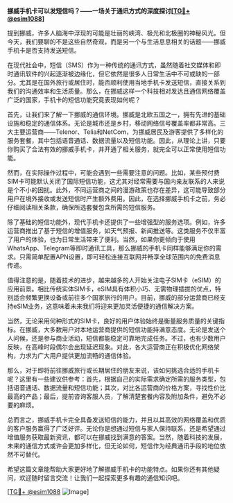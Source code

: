 **挪威手机卡可以发短信吗？——一场关于通讯方式的深度探讨[[TG💪+ @esim1088](https://t.me/s/esim1088)]**

提到挪威，许多人脑海中浮现的可能是壮丽的峡湾、极光和北极圈的神秘风光。但今天，我们要聊的不是这些自然奇观，而是另一个与生活息息相关的话题——挪威手机卡是否支持发送短信。

在现代社会中，短信（SMS）作为一种传统的通讯方式，虽然随着社交媒体和即时通讯软件的兴起逐渐被边缘化，但它依然是很多人日常生活中不可或缺的一部分。尤其是在国外旅行或居住时，能否顺利使用当地手机卡发送短信，直接关系到我们的沟通效率和生活质量。那么，在挪威这样一个科技相对发达且通信网络覆盖广泛的国家，手机卡的短信功能究竟表现如何呢？

首先，让我们来了解一下挪威的通信环境。挪威是北欧五国之一，拥有先进的基础设施和稳定的通信体系。无论是城市还是乡村，移动网络信号覆盖率都非常高。三大主要运营商——Telenor、Telia和NetCom，为挪威居民及游客提供了多样化的服务套餐，其中包括语音通话、数据流量以及短信功能。因此，从理论上讲，只要你购买了合法有效的挪威手机卡，并开通了相关服务，就完全可以正常使用短信功能。

然而，在实际操作过程中，可能会遇到一些需要注意的问题。比如，某些预付费SIM卡可能默认关闭了国际短信功能，这尤其对经常需要与国内亲友联系的人来说是个不小的困扰。此外，不同运营商之间的漫游政策也存在差异，这可能导致部分用户在境外接收或发送短信时产生额外费用。因此，在选择挪威手机卡之前，务必仔细阅读相关条款，确保所选套餐包含所需的短信服务。

除了基础的短信功能外，现代手机卡还提供了一些增强型的服务选项。例如，许多运营商推出了基于短信的增值服务，如天气预报、新闻推送等。这类服务不仅丰富了用户的体验，也为日常生活带来了便利。当然，如果你更倾向于使用WhatsApp、Telegram等即时通讯工具，那么挪威的手机卡同样能够满足你的需求。只需简单配置APN设置，即可轻松连接互联网并畅享全球范围内的免费消息传递。

值得注意的是，随着技术的进步，越来越多的人开始关注电子SIM卡（eSIM）的应用前景。相比传统实体SIM卡，eSIM具有体积小巧、无需物理插拔的优点，特别适合频繁更换设备或前往多个国家旅行的用户。目前，挪威的部分运营商已经支持eSIM业务，这意味着未来我们将迎来更加灵活便捷的通信解决方案。

当然，无论采用何种形式的SIM卡，良好的用户体验始终是衡量服务质量的关键指标。在挪威，大多数用户对本地运营商提供的短信功能持满意态度。无论是发送个人问候，还是参与商业活动，短信都能稳定可靠地完成任务。不过，也有少数用户反映，在高峰时段偶尔会出现延迟现象。对此，各大运营商正在积极优化网络架构，力求为广大用户提供更加流畅的通信体验。

那么，对于即将前往挪威旅行或长期居住的朋友来说，该如何挑选合适的手机卡呢？这里有一些建议供参考：首先，根据自己的实际需求确定所需的服务类型，包括语音通话、数据流量和短信功能；其次，对比各运营商的价格方案，寻找性价比最高的产品；最后，提前咨询客服人员，了解清楚套餐内容及附加条件，避免不必要的麻烦。

总而言之，挪威手机卡完全具备发送短信的能力，并且以其高效的网络覆盖和优质的客户服务赢得了广泛好评。无论你是想通过短信与家人保持联系，还是希望通过增值服务获取最新资讯，都可以在挪威找到满意的答案。当然，随着科技的发展，未来的通信方式或许会更加多样化，但无论如何，短信作为经典通讯手段的地位依然不可替代。

希望这篇文章能帮助大家更好地了解挪威手机卡的功能特点。如果你还有其他疑问，欢迎随时留言交流！让我们一起探索更多有趣的通信知识吧。

[[TG💪+ @esim1088](https://t.me/s/esim1088) ![Image](https://i.postimg.cc/4NQfJmqS/Snipaste-2025-05-13-00-14-12.png)]